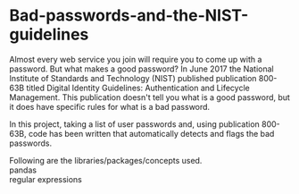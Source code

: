 # Bad-passwords-and-the-NIST-guidelines

Almost every web service you join will require you to come up with a password. But what makes a good password? In June 2017 the National Institute of Standards and Technology (NIST) published publication 800-63B titled Digital Identity Guidelines: Authentication and Lifecycle Management. This publication doesn't tell you what is a good password, but it does have specific rules for what is a bad password.

In this project, taking a list of user passwords and, using publication 800-63B, code has been written that automatically detects and flags the bad passwords.

Following are the libraries/packages/concepts used.\
pandas\
regular expressions
